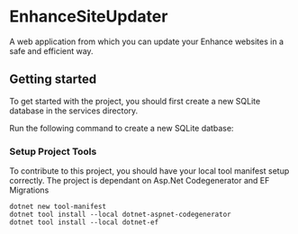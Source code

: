 # EnhanceSiteUpdater
A web application from which you can update your Enhance websites in a safe and efficient way.

## Getting started

To get started with the project, you should first create a new SQLite database in the services directory.

Run the following command to create a new SQLite datbase:

### Setup Project Tools

To contribute to this project, you should have your local tool manifest setup correctly. The project is dependant on
Asp.Net Codegenerator and EF Migrations

    dotnet new tool-manifest   
    dotnet tool install --local dotnet-aspnet-codegenerator
    dotnet tool install --local dotnet-ef